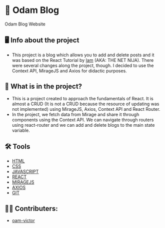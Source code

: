 # 📖 Odam Blog 
Odam Blog Website


## 🖥️ Info about the project
* This project is a blog which allows you to add and delete posts and it was based on the React Tutorial by [Iam](https://github.com/iamshaunjp) (AKA: THE NET NIJA). There were several changes along the project, though. I decided to use the Context API, MirageJS and Axios for didactic purposes. 

## 📘 What is in the project?
* This is a project created to approach the fundamentals of React. It is almost a CRUD (It is not a CRUD because the resource of updating was not implemented) using MirageJS, Axios, Context API and React Router.
* In the project, we fetch data from Mirage and share it through components using the Context API. We can navigate through routers using react-router and we can add and delete blogs to the main state variable. 


## 🛠️ Tools
* [HTML](https://www.w3schools.com/html/html_basic.asp)
* [CSS](https://developer.mozilla.org/pt-BR/docs/Web/CSS)
* [JAVASCRIPT](https://developer.mozilla.org/pt-BR/docs/Web/JavaScript)
* [REACT](https://pt-br.reactjs.org/)
* [MIRAGEJS](https://miragejs.com/)
* [AXIOS](https://axios-http.com/)
* [GIT](https://git-scm.com/)

## 👨‍💻 Contributers:
- [oam-victor](https://github.com/oam-victor)
